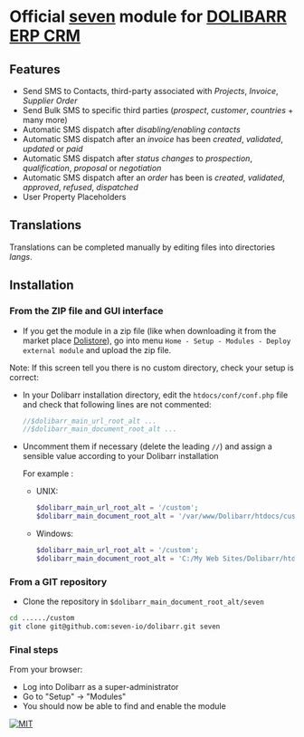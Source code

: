 # Official [seven](https://www.seven.io) module for [DOLIBARR ERP CRM](https://www.dolibarr.org)

## Features

- Send SMS to Contacts, third-party associated with _Projects_, _Invoice_, _Supplier Order_
- Send Bulk SMS to specific third parties (_prospect_, _customer_, _countries_ + many more)
- Automatic SMS dispatch after _disabling/enabling_ _contacts_
- Automatic SMS dispatch after an _invoice_ has been _created_, _validated_, _updated_ or _paid_
- Automatic SMS dispatch after _status changes_ to _prospection_, _qualification_, _proposal_ or _negotiation_
- Automatic SMS dispatch after an _order_ has been is _created_, _validated_, _approved_, _refused_, _dispatched_
- User Property Placeholders

## Translations

Translations can be completed manually by editing files into directories *langs*.

## Installation

### From the ZIP file and GUI interface

- If you get the module in a zip file (like when downloading it from the market
  place [Dolistore](https://www.dolistore.com)), go into
  menu ```Home - Setup - Modules - Deploy external module``` and upload the zip file.

Note: If this screen tell you there is no custom directory, check your setup is correct:

- In your Dolibarr installation directory, edit the ```htdocs/conf/conf.php``` file and check that following lines are
  not commented:

    ```php
    //$dolibarr_main_url_root_alt ...
    //$dolibarr_main_document_root_alt ...
    ```

- Uncomment them if necessary (delete the leading ```//```) and assign a sensible value according to your Dolibarr
  installation

  For example :

    - UNIX:
        ```php
        $dolibarr_main_url_root_alt = '/custom';
        $dolibarr_main_document_root_alt = '/var/www/Dolibarr/htdocs/custom';
        ```

    - Windows:
        ```php
        $dolibarr_main_url_root_alt = '/custom';
        $dolibarr_main_document_root_alt = 'C:/My Web Sites/Dolibarr/htdocs/custom';
        ```

### From a GIT repository

- Clone the repository in ```$dolibarr_main_document_root_alt/seven```

```sh
cd ....../custom
git clone git@github.com:seven-io/dolibarr.git seven
```

### <a name="final_steps"></a>Final steps

From your browser:

- Log into Dolibarr as a super-administrator
- Go to "Setup" -> "Modules"
- You should now be able to find and enable the module

[![MIT](https://img.shields.io/badge/License-MIT-teal.svg)](LICENSE)
